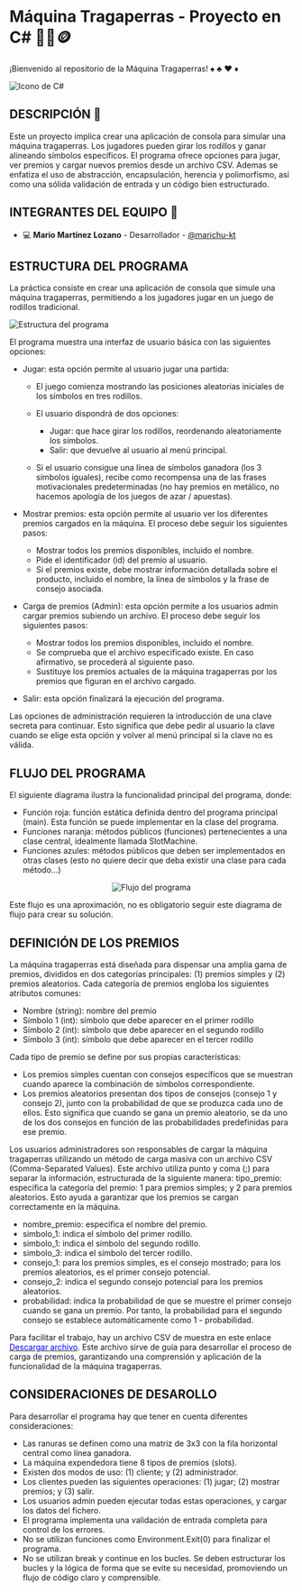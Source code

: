 # Máquina Tragaperras  - Proyecto en C# 🎰🎲🪙

¡Bienvenido al repositorio de la Máquina Tragaperras! ♠️ ♣️ ♥️ ♦️

![Icono de C#](/Images/img-1.jpeg)

## DESCRIPCIÓN 📄
Este un proyecto implica crear una aplicación de consola para simular una máquina tragaperras. Los jugadores pueden girar los rodillos y ganar alineando símbolos específicos. El programa ofrece opciones para jugar, ver premios y cargar nuevos premios desde un archivo CSV. Ademas se enfatiza el uso de abstracción, encapsulación, herencia y polimorfismo, así como una sólida validación de entrada y un código bien estructurado.

## INTEGRANTES DEL EQUIPO 👥
- 💻 **Mario Martínez Lozano** - Desarrollador - [@marichu-kt](https://github.com/marichu-kt)

## ESTRUCTURA DEL PROGRAMA

La práctica consiste en crear una aplicación de consola que simule una máquina tragaperras, permitiendo a los jugadores jugar en un juego de rodillos tradicional.

![Estructura del programa](/Images/img-2.png)

El programa muestra una interfaz de usuario básica con las siguientes opciones:

- Jugar: esta opción permite al usuario jugar una partida:

    - El juego comienza mostrando las posiciones aleatorias iniciales de los símbolos en tres rodillos.
    - El usuario dispondrá de dos opciones:
        - Jugar: que hace girar los rodillos, reordenando aleatoriamente los símbolos.
        - Salir: que devuelve al usuario al menú principal.

    - Si el usuario consigue una línea de símbolos ganadora (los 3 símbolos iguales), recibe como recompensa una de las frases motivacionales predeterminadas (no hay premios en metálico, no hacemos apología de los juegos de azar / apuestas).

- Mostrar premios: esta opción permite al usuario ver los diferentes premios cargados en la máquina. El proceso debe seguir los siguientes pasos:
    - Mostrar todos los premios disponibles, incluido el nombre. 
    - Pide el identificador (id) del premio al usuario. 
    - Si el premios existe, debe mostrar información detallada sobre el producto, incluido el nombre, la línea de símbolos y la frase de consejo asociada. 

- Carga de premios (Admin): esta opción permite a los usuarios admin cargar premios subiendo un archivo. El proceso debe seguir los siguientes pasos:
    - Mostrar todos los premios disponibles, incluido el nombre. 
    - Se comprueba que el archivo especificado existe. En caso afirmativo, se procederá al siguiente paso.
    - Sustituye los premios actuales de la máquina tragaperras por los premios que figuran en el archivo cargado.

- Salir: esta opción finalizará la ejecución del programa.

Las opciones de administración requieren la introducción de una clave secreta para continuar. Esto significa que debe pedir al usuario la clave cuando se elige esta opción y volver al menú principal si la clave no es válida. 

## FLUJO DEL PROGRAMA 

El siguiente diagrama ilustra la funcionalidad principal del programa, donde:
  - Función roja: función estática definida dentro del programa principal (main). Esta función se puede implementar en la clase del programa. 
  - Funciones naranja: métodos públicos (funciones) pertenecientes a una clase central, idealmente llamada SlotMachine.
  - Funciones azules: métodos públicos que deben ser implementados en otras clases (esto no quiere decir que deba existir una clase para cada método...) 

<p align="center"><img src="/Images/img-3.png" alt="Flujo del programa"></p>

Este flujo es una aproximación, no es obligatorio seguir este diagrama de flujo para crear su solución. 

## DEFINICIÓN DE LOS PREMIOS

La máquina tragaperras está diseñada para dispensar una amplia gama de premios, divididos en dos categorías principales: (1) premios simples y (2) premios aleatorios. Cada categoría de premios engloba los siguientes atributos comunes:
- Nombre (string): nombre del premio
- Símbolo 1 (int): símbolo que debe aparecer en el primer rodillo
- Símbolo 2 (int): símbolo que debe aparecer en el segundo rodillo
- Símbolo 3 (int): símbolo que debe aparecer en el tercer rodillo

Cada tipo de premio se define por sus propias características:
- Los premios simples cuentan con consejos específicos que se muestran cuando aparece la combinación de símbolos correspondiente.
- Los premios aleatorios presentan dos tipos de consejos (consejo 1 y consejo 2), junto con la probabilidad de que se produzca cada uno de ellos. Esto significa que cuando se gana un premio aleatorio, se da uno de los dos consejos en función de las probabilidades predefinidas para ese premio.

Los usuarios administradores son responsables de cargar la máquina tragaperras utilizando un método de carga masiva con un archivo CSV (Comma-Separated Values). Este archivo utiliza punto y coma (;) para separar la información, estructurada de la siguiente manera:
tipo_premio: especifica la categoría del premio: 1 para premios simples; y 2 para premios aleatorios. Esto ayuda a garantizar que los premios se cargan correctamente en la máquina.
- nombre_premio: especifica el nombre del premio.
- simbolo_1: indica el símbolo del primer rodillo.
- simbolo_1: indica el símbolo del segundo rodillo.
- simbolo_3: indica el símbolo del tercer rodillo.
- consejo_1: para los premios simples, es el consejo mostrado; para los premios aleatorios, es el primer consejo potencial.
- consejo_2: indica el segundo consejo potencial para los premios aleatorios.
- probabilidad: indica la probabilidad de que se muestre el primer consejo cuando se gana un premio. Por tanto, la probabilidad para el segundo consejo se establece automáticamente como 1 - probabilidad.

Para facilitar el trabajo, hay un archivo CSV de muestra en este enlace [<span style="color: blue;">Descargar archivo</span>](https://github.com/marichu-kt/Slot-Machine-CSharp-UFV/raw/master/CSV/example_slot_machine.csv). Este archivo sirve de guía para desarrollar el proceso de carga de premios, garantizando una comprensión y aplicación de la funcionalidad de la máquina tragaperras.

## CONSIDERACIONES DE DESAROLLO

Para desarrollar el programa hay que tener en cuenta diferentes consideraciones:
- Las ranuras se definen como una matriz de 3x3 con la fila horizontal central como línea ganadora.
- La máquina expendedora tiene 8 tipos de premios (slots). 
- Existen dos modos de uso: (1) cliente; y (2) administrador.
- Los clientes pueden las siguientes operaciones: (1) jugar; (2) mostrar premios; y (3) salir. 
- Los usuarios admin pueden ejecutar todas estas operaciones, y cargar los datos del fichero. 
- El programa implementa una validación de entrada completa para control de los errores.
- No se utilizan funciones como Environment.Exit(0) para finalizar el programa. 
- No se utilizan break y continue en los bucles. Se deben estructurar los bucles y la lógica de forma que se evite su necesidad, promoviendo un flujo de código claro y comprensible.



